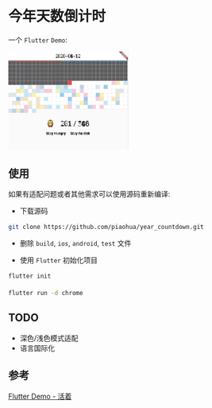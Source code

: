 # 今年天数倒计时

一个 `Flutter` `Demo`:

<img width="48%" src="main.jpg" alt="App 首页"/>

## 使用

如果有适配问题或者其他需求可以使用源码重新编译: 

* 下载源码

``` bash
git clone https://github.com/piaohua/year_countdown.git
```

* 删除 `build`, `ios`, `android`, `test` 文件

* 使用 `Flutter` 初始化项目

``` bash
flutter init

flutter run -d chrome
```

## TODO
* 深色/浅色模式适配
* 语言国际化

## 参考

[Flutter Demo - 活着](https://github.com/zhouzaihang/life_countdown)
